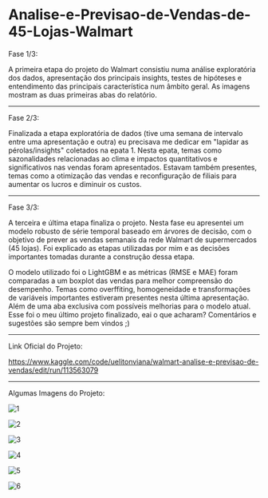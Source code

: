 # Analise-e-Previsao-de-Vendas-de-45-Lojas-Walmart

Fase 1/3:

A primeira etapa do projeto do Walmart consistiu numa análise exploratória dos dados, apresentação dos principais insights, testes de hipóteses e entendimento das principais característica num âmbito geral.
As imagens mostram as duas primeiras abas do relatório.

---

Fase 2/3:

Finalizada a etapa exploratória de dados (tive uma semana de intervalo entre uma apresentação e outra) eu precisava me dedicar em "lapidar as pérolas/insights" coletados na epata 1.
Nesta epata, temas como sazonalidades relacionadas ao clima e impactos quantitativos e significativos nas vendas foram apresentados. Estavam também presentes, temas como a otimização das vendas e reconfiguração de filiais para aumentar os lucros e diminuir os custos.

---

Fase 3/3:

A terceira e última etapa finaliza o projeto.
Nesta fase eu apresentei um modelo robusto de série temporal baseado em árvores de decisão, com o objetivo de prever as vendas semanais da rede Walmart de supermercados (45 lojas).
Foi explicado as etapas utilizadas por mim e as decisões importantes tomadas durante a construção dessa etapa.

O modelo utilizado foi o LightGBM e as métricas (RMSE e MAE) foram comparadas a um boxplot das vendas para melhor compreensão do desempenho.
Temas como overffiting, homogeneidade e transformações de variáveis importantes estiveram presentes nesta última apresentação. Além de uma aba exclusiva com possíveis melhorias para o modelo atual. Esse foi o meu último projeto finalizado, eai o que acharam?
Comentários e sugestões são sempre bem vindos ;)

---

Link Oficial do Projeto:

https://www.kaggle.com/code/uelitonviana/walmart-analise-e-previsao-de-vendas/edit/run/113563079

---

Algumas Imagens do Projeto:

![1](https://cdn.discordapp.com/attachments/1068910706314989590/1068922138737782894/pg1.png)


![2](https://cdn.discordapp.com/attachments/1068910706314989590/1068922139027193996/pg1_2.png)


![3](https://cdn.discordapp.com/attachments/1068910706314989590/1068922139266273280/pgn1_2.png)


![4](https://cdn.discordapp.com/attachments/1068910706314989590/1068922139555676241/pgn1.png)


![5](https://cdn.discordapp.com/attachments/1068910706314989590/1068922139828310067/pgn2.png)


![6](https://cdn.discordapp.com/attachments/1068910706314989590/1068922140147069039/pgn1.png)

